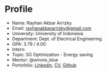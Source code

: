 # Profile
* Name: Rayhan Akbar Arrizky
* Email: rayhanakbararrizky@gmail.com
* University: University of Indonesia
* Department: Dept. of Electrical Engineering
* GPA: 3.79 / 4.00
* Intern:
* Topic: 5G Optimization - Energy saving
* Mentor: @winnie_blue
* Portofolio: [Linkedin](https://www.linkedin.com/in/rayhan-akbar-arrizky/), [CV](https://drive.google.com/file/d/174WMfPYiHEY94WHCi6VnLH9NEsmDDjVv/view?usp=sharing), [Github](https://github.com/rayhan-akbar)